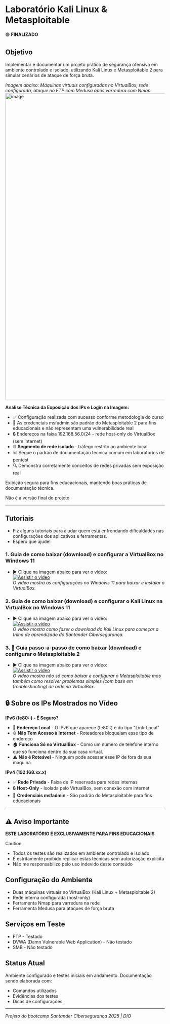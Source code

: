 # Laboratório Kali Linux & Metasploitable

🟢 **FINALIZADO** 

## Objetivo
Implementar e documentar um projeto prático de segurança ofensiva em ambiente controlado e isolado, utilizando Kali Linux e Metasploitable 2 para simular cenários de ataque de força bruta.    

_Imagem abaixo: Máquinas virtuais configuradas no VirtualBox, rede configurada, ataque no FTP com Medusa após varredura com Nmap._    
<img width="1763" height="970" alt="image" src="https://github.com/user-attachments/assets/9726481e-242d-4f3d-a74b-44684005507e" />    

**Análise Técnica da Exposição dos IPs e Login na Imagem:**  
- ✅ Configuração realizada com sucesso conforme metodologia do curso
- 👤 As credenciais msfadmin são padrão do Metasploitable 2 para fins educacionais e não representam uma vulnerabilidade real   
- 🔒 Endereços na faixa 192.168.56.0/24 - rede host-only do VirtualBox (sem internet)    
- 🌐 **Segmento de rede isolado** - tráfego restrito ao ambiente local  
- 📊 Segue o padrão de documentação técnica comum em laboratórios de pentest    
- 🔍 Demonstra corretamente conceitos de redes privadas sem exposição real    

Exibição segura para fins educacionais, mantendo boas práticas de documentação técnica.

Não é a versão final do projeto   

---

## Tutoriais 
- Fiz alguns tutoriais para ajudar quem está enfrendando dificuldades nas configurações dos aplicativos e ferramentas.  
- Espero que ajude!  

### 1. Guia de como baixar (download) e configurar a VirtualBox no Windows 11      
- ▶️ Clique na imagem abaixo para ver o vídeo:    
[![Assistir o vídeo](https://img.youtube.com/vi/VX0QesKhboI/0.jpg)](https://www.youtube.com/watch?v=VX0QesKhboI)   
*O vídeo mostra as configurações no Windows 11 para baixar e instalar o VirtualBox.*

### 2. Guia de como baixar (download) e configurar o Kali Linux na VirtualBox no Windows 11       
- ▶️ Clique na imagem abaixo para ver o vídeo:      
[![Assistir o vídeo](https://img.youtube.com/vi/HEjLa-scVCA/0.jpg)](https://www.youtube.com/watch?v=HEjLa-scVCA)   
*O vídeo mostra como fazer o download do Kali Linux para começar a trilha de aprendizado do Santander Cibersegurança.*  

### 3. 🎥 Guia passo-a-passo de como baixar (download) e configurar o Metasploitable 2   
- ▶️ Clique na imagem abaixo para ver o vídeo:   
[![Assistir o vídeo](https://img.youtube.com/vi/FprFn0oeEdE/0.jpg)](https://www.youtube.com/watch?v=FprFn0oeEdE)  
*O vídeo mostra não só como baixar e configurar o Metasploitable mas também como resolver problemas simples (com base em troubleshooting) de rede no VirtualBox.*

## 🔒 Sobre os IPs Mostrados no Vídeo

**IPv6 (fe80::) - É Seguro?**
- 🔐 **Endereço Local** - O IPv6 que aparece (fe80::) é do tipo "Link-Local"
- 🌐 **Não Tem Acesso à Internet** - Roteadores bloqueiam esse tipo de endereço
- 🏠 **Funciona Só no VirtualBox** - Como um número de telefone interno que só funciona dentro da sua casa virtual.
- ⚠️ **Não é Roteável** - Ninguém pode acessar esse IP de fora da sua máquina

**IPv4 (192.168.xx.x)**
- ✅ **Rede Privada** - Faixa de IP reservada para redes internas
- 🔒 **Host-Only** - Isolada pelo VirtualBox, sem conexão com internet
- 👤 **Credenciais msfadmin** - São padrão do Metasploitable para fins educacionais

---

## ⚠️ Aviso Importante  
**ESTE LABORATÓRIO É EXCLUSIVAMENTE PARA FINS EDUCACIONAIS**
> [!CAUTION]  
> - Todos os testes são realizados em ambiente controlado e isolado  
> - É estritamente proibido replicar estas técnicas sem autorização explícita
> - Não me responsabilizo pelo uso indevido deste conteúdo  

## Configuração do Ambiente
- Duas máquinas virtuais no VirtualBox (Kali Linux + Metasploitable 2)
- Rede interna configurada (host-only)
- Ferramenta Nmap para varredura na rede  
- Ferramenta Medusa para ataques de força bruta

## Serviços em Teste
- FTP - Testado
- DVWA (Damn Vulnerable Web Application) - Não testado  
- SMB - Não testado  

## Status Atual
Ambiente configurado e testes iniciais em andamento. Documentação sendo elaborada com:
- Comandos utilizados
- Evidências dos testes
- Dicas de configurações

---

*Projeto do bootcamp Santander Cibersegurança 2025 | DIO*


